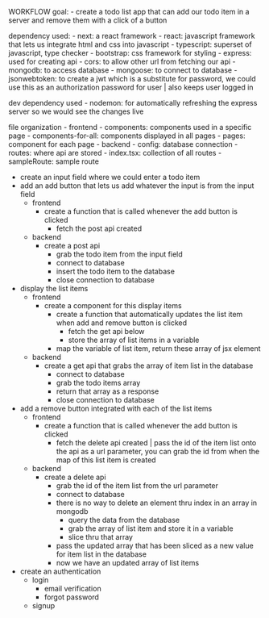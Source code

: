 WORKFLOW 
goal:
    - create a todo list app that can add our todo item in a server and remove them with a click of a button

dependency used:
    - next: a react framework
    - react: javascript framework that lets us integrate html and css into javascript
    - typescript: superset of javascript, type checker
    - bootstrap: css framework for styling
    - express: used for creating api
    - cors: to allow other url from fetching our api
    - mongodb: to access database
    - mongoose: to connect to database
    - jsonwebtoken: to create a jwt which is a substitute for password, we could use this as an authorization password for user | also keeps user logged in

dev dependency used
    - nodemon: for automatically refreshing the express server so we would see the changes live

file organization
    - frontend
        - components: components used in a specific page
        - components-for-all: components displayed in all pages
        - pages: component for each page
    - backend
        - config: database connection
        - routes: where api are stored
            - index.tsx: collection of all routes
            - sampleRoute: sample route 
    
- create an input field where we could enter a todo item
- add an add button that lets us add whatever the input is from the input field
    - frontend
        - create a function that is called whenever the add button is clicked
            - fetch the post api created
    - backend
        - create a post api 
            - grab the todo item from the input field 
            - connect to database
            - insert the todo item to the database
            - close connection to database
- display the list items
    - frontend
        - create a component for this display items
            - create a function that automatically updates the list item when add and remove button is clicked
                - fetch the get api below
                - store the array of list items in a variable
            - map the variable of list item, return these array of jsx element 
    - backend
        - create a get api that grabs the array of item list in the database
            - connect to database
            - grab the todo items array 
            - return that array as a response
            - close connection to database 
- add a remove button integrated with each of the list items 
    - frontend
        - create a function that is called whenever the add button is clicked
            - fetch the delete api created | pass the id of the item list onto the api as a url parameter, you can grab the id from when the map of this list item is created 
    - backend
        - create a delete api 
            - grab the id of the item list from the url parameter
            - connect to database 
            - there is no way to delete an element thru index in an array in mongodb
                - query the data from the database
                - grab the array of list item and store it in a variable
                - slice thru that array
            - pass the updated array that has been sliced as a new value for item list in the database 
            - now we have an updated array of list items
- create an authentication
    - login
        - email verification
        - forgot password
    - signup

